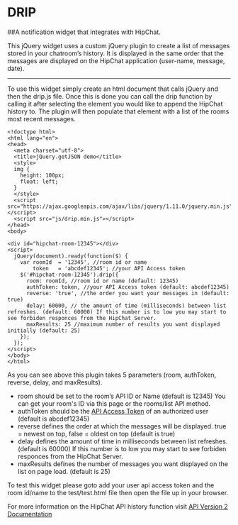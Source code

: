 # DRIP
##A notification widget that integrates with HipChat.

This jQuery widget uses a custom jQuery plugin to create a list of messages stored in your chatroom’s history. It is displayed in the same order that the messages are displayed on the HipChat application (user-name, message, date).

***

To use this widget simply create an html document that calls jQuery and then the drip.js file. Once this is done you can call the drip function by calling it after selecting the element you would like to append the HipChat history to. The plugin will then populate that element with a list of the rooms most recent messages.

```
<!doctype html>
<html lang="en">
<head>
  <meta charset="utf-8">
  <title>jQuery.getJSON demo</title>
  <style>
  img {
    height: 100px;
    float: left;
  }
  </style>
  <script src="https://ajax.googleapis.com/ajax/libs/jquery/1.11.0/jquery.min.js"></script>
  <script src="js/drip.min.js"></script>
</head>
<body>

<div id="hipchat-room-12345"></div>
<script>
  jQuery(document).ready(function($) {
    var roomId  = '12345', //room id or name
        token   = 'abcdef12345'; //your API Access token
    $('#hipchat-room-12345').drip({
      room: roomId, //room id or name (default: 12345)
      authToken: token, //your API Access token (default: abcdef12345)
      reverse: 'true', //the order you want your messages in (default: true)
      delay: 60000, // the amount of time (milliseconds) between list refreshes. (default: 60000) If this number is to low you may start to see forbiden responces from the HipChat Server.
      maxResults: 25 //maximum number of results you want displayed initially (default: 25)
    });
  });
</script>
</body>
</html>
```
As you can see above this plugin takes 5 parameters (room, authToken, reverse, delay, and maxResults).

- room should be set to the room’s API ID or Name (default is 12345) You can get your room's ID via this page or the rooms/list API method.
- authToken should be the [API Access Token](https://www.hipchat.com/account/api) of an authorized user (default is abcdef12345)
- reverse defines the order at which the messages will be displayed. true = newest on top, false = oldest on top (default is true)
- delay defines the amount of time in milliseconds between list refreshes. (default is 60000) If this number is to low you may start to see forbiden responces from the HipChat Server.
- maxResults defines the number of messages you want displayed on the list on page load. (default is 25)

To test this widget please goto add your user api access token and the room id/name to the test/test.html file then open the file up in your browser.

For more information on the HipChat API history function visit [API Version 2 Documentation](https://www.hipchat.com/docs/apiv2/method/view_history)
